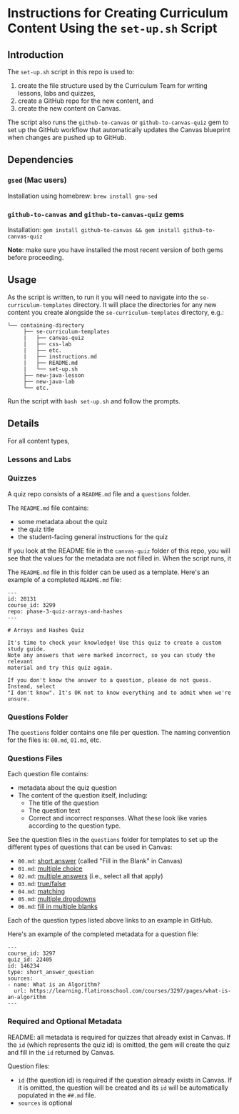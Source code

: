 # Instructions for Creating Curriculum Content Using the `set-up.sh` Script

## Introduction

The `set-up.sh` script in this repo is used to:

1. create the file structure used by the Curriculum Team for writing lessons,
   labs and quizzes,
2. create a GitHub repo for the new content, and
3. create the new content on Canvas.

The script also runs the `github-to-canvas` or `github-to-canvas-quiz` gem to
set up the GitHub workflow that automatically updates the Canvas blueprint when
changes are pushed up to GitHub.

## Dependencies

### `gsed` (Mac users)

Installation using homebrew: `brew install gnu-sed`

### `github-to-canvas` and `github-to-canvas-quiz` gems

Installation: `gem install github-to-canvas && gem install github-to-canvas-quiz`

**Note**: make sure you have installed the most recent version of both gems
before proceeding.

## Usage

As the script is written, to run it you will need to navigate into the
`se-curriculum-templates` directory. It will place the directories for any new
content you create alongside the `se-curriculum-templates` directory, e.g.:

```text
└── containing-directory
     ├── se-curriculum-templates
     |   ├── canvas-quiz
     |   ├── css-lab
     |   ├── etc.
     |   ├── instructions.md
     |   ├── README.md
     |   └── set-up.sh
     ├── new-java-lesson
     ├── new-java-lab
     └── etc.
```

Run the script with `bash set-up.sh` and follow the prompts.

## Details

For all content types, 

### Lessons and Labs



### Quizzes

A quiz repo consists of a `README.md` file and a `questions` folder.

The `README.md` file contains:

- some metadata about the quiz
- the quiz title
- the student-facing general instructions for the quiz

If you look at the README file in the `canvas-quiz` folder of this repo, you will see that the values for the metadata are not filled in. When the script runs, it 

The `README.md` file in this folder can be used as a template. Here's an example
of a completed `README.md` file:

```text
---
id: 20131
course_id: 3299
repo: phase-3-quiz-arrays-and-hashes
---

# Arrays and Hashes Quiz

It's time to check your knowledge! Use this quiz to create a custom study guide.
Note any answers that were marked incorrect, so you can study the relevant
material and try this quiz again.

If you don't know the answer to a question, please do not guess. Instead, select
"I don't know". It's OK not to know everything and to admit when we're unsure.
```

### Questions Folder

The `questions` folder contains one file per question. The naming convention for
the files is: `00.md`, `01.md`, etc.

### Questions Files

Each question file contains:

- metadata about the quiz question
- The content of the question itself, including:
  - The title of the question
  - The question text
  - Correct and incorrect responses. What these look like varies according to
    the question type.

See the question files in the `questions` folder for templates to set up
the different types of questions that can be used in Canvas:

- `00.md`: [short answer][] (called "Fill in the Blank" in Canvas)
- `01.md`: [multiple choice][]
- `02.md`: [multiple answers][] (i.e., select all that apply)
- `03.md`: [true/false][]
- `04.md`: [matching][]
- `05.md`: [multiple dropdowns][]
- `06.md`: [fill in multiple blanks][]

Each of the question types listed above links to an example in GitHub.

Here's an example of the completed metadata for a question file:

```text
---
course_id: 3297
quiz_id: 22405
id: 146234
type: short_answer_question
sources:
- name: What is an Algorithm?
  url: https://learning.flatironschool.com/courses/3297/pages/what-is-an-algorithm
---
```

### Required and Optional Metadata

README: all metadata is required for quizzes that already exist in Canvas. If the
`id` (which represents the quiz id) is omitted, the gem will create the quiz and
fill in the `id` returned by Canvas.

Question files:

- `id` (the question id) is required if the question already exists in Canvas.
  If it is omitted, the question will be created and its `id` will be
  automatically populated in the `##.md` file.
- `sources` is optional

[short answer]: https://learning.flatironschool.com/courses/3297/quizzes/22405/take?preview=1
[multiple choice]: https://learning.flatironschool.com/courses/3297/quizzes/22405/take/questions/146235?preview=true
[multiple answers]: https://learning.flatironschool.com/courses/3299/quizzes/20131/take/questions/130250?preview=true
[true/false]: https://learning.flatironschool.com/courses/3297/quizzes/31701/take/questions/210218?preview=true
[matching]: https://learning.flatironschool.com/courses/3264/quizzes/18300/take/questions/124109?preview=true
[multiple dropdowns]: https://learning.flatironschool.com/courses/3299/quizzes/19086/take/questions/120510?preview=true
[fill in multiple blanks]: https://learning.flatironschool.com/courses/3299/quizzes/19094/take/questions/149618?preview=true
